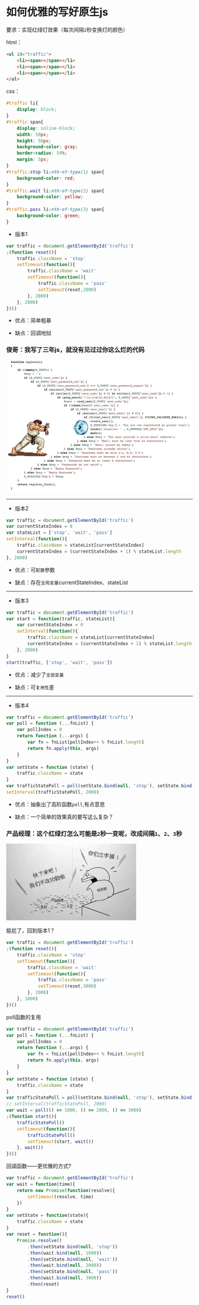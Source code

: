 # 如何优雅的写好原生js

要求：实现红绿灯效果（每次间隔`2`秒变换灯的颜色）

html：
``` html
<ul id="traffic">
    <li><span></span></li>
    <li><span></span></li>
    <li><span></span></li>
</ul>
```
css：
``` css
#traffic li{
    display: block;
}
#traffic span{
    display: inline-block;
    width: 50px;
    height: 50px;
    background-color: gray;
    border-radius: 50%;
    margin: 5px;
}
#traffic.stop li:nth-of-type(1) span{
    background-color: red;
}
#traffic.wait li:nth-of-type(2) span{
    background-color: yellow;
}
#traffic.pass li:nth-of-type(3) span{
    background-color: green;
}
```
- 版本1
``` javascript
var traffic = document.getElementById('traffic')
;(function reset(){
    traffic.className = 'stop'
    setTimeout(function(){
        traffic.className = 'wait'
        setTimeout(function(){
            traffic.className = 'pass'
            setTimeout(reset,2000)
        }, 2000)
    }, 2000)
})()
```
- 优点：简单粗暴

- 缺点：回调地狱
### 俊哥：我写了三年js，就没有见过过你这么烂的代码
<img src="../static/img/callback.jpg">

---

- 版本2
``` javascript
var traffic = document.getElementById('traffic')
var currentStateIndex = 0
var stateList = ['stop', 'wait', 'pass']
setInterval(function(){
    traffic.className = stateList[currentStateIndex]
    currentStateIndex = (currentStateIndex + 1) % stateList.length
}, 2000)
```
- 优点：可`配置`参数

- 缺点：存在`全局变量`currentStateIndex、stateList

---

- 版本3
``` javascript
var traffic = document.getElementById('traffic')
var start = function(traffic, stateList){
    var currentStateIndex = 0
    setInterval(function(){
        traffic.className = stateList[currentStateIndex]
        currentStateIndex = (currentStateIndex + 1) % stateList.length
    }, 2000)
}
start(traffic, ['stop', 'wait', 'pass'])
```
- 优点：减少了`全部变量`

- 缺点：可`复用性`差

---

- 版本4
``` javascript
var traffic = document.getElementById('traffic')
var poll = function (...fnList) {
    var pollIndex = 0
    return function (...args) {
        var fn = fnList[pollIndex++ % fnList.length]
        return fn.apply(this, args)
    }
}
var setState = function (state) {
    traffic.className = state
}
var trafficStatePoll = poll(setState.bind(null, 'stop'), setState.bind(null, 'wait'), setState.bind(null, 'pass'))
setInterval(trafficStatePoll, 2000)
```
- 优点：抽象出了高阶函数`poll`,有点意思

- 缺点：一个简单的效果真的要写这么复杂？

### 产品经理：这个红绿灯怎么可能是`2`秒一变呢，改成间隔`1`、`2`、`3`秒
<img src="../static/img/programmer.jpg">

尴尬了，回到版本1？
``` javascript
var traffic = document.getElementById('traffic')
;(function reset(){
    traffic.className = 'stop'
    setTimeout(function(){
        traffic.className = 'wait'
        setTimeout(function(){
            traffic.className = 'pass'
            setTimeout(reset,3000)
        }, 2000)
    }, 1000)
})()
```
poll函数的复用
``` javascript
var traffic = document.getElementById('traffic')
var poll = function (...fnList) {
    var pollIndex = 0
    return function (...args) {
        var fn = fnList[pollIndex++ % fnList.length]
        return fn.apply(this, args)
    }
}
var setState = function (state) {
    traffic.className = state
}
var trafficStatePoll = poll(setState.bind(null, 'stop'), setState.bind(null, 'wait'), setState.bind(null, 'pass'))
// setInterval(trafficStatePoll, 2000)
var wait = poll(() => 1000, () => 2000, () => 3000)
;(function start(){
    trafficStatePoll()
    setTimeout(function(){
        trafficStatePoll()
        setTimeout(start, wait())
    }, wait())
})()
```
回调函数——更优雅的方式?
``` javascript
var traffic = document.getElementById('traffic')
var wait = function(time){
    return new Promise(function(resolve){
        setTimeout(resolve, time)
    })
}
var setState = function(state){
    traffic.className = state
}
var reset = function(){
    Promise.resolve()
        .then(setState.bind(null, 'stop'))
        .then(wait.bind(null, 1000))
        .then(setState.bind(null, 'wait'))
        .then(wait.bind(null, 2000))
        .then(setState.bind(null, 'pass'))
        .then(wait.bind(null, 3000))
        .then(reset)
}
reset()
```